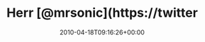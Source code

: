 ---
retweeted: false
source: <a href="http://twitter.com" rel="nofollow">Twitter Web Client</a>
entities:
  hashtags: []
  symbols: []
  user_mentions:
  - name: Die Z99
    screen_name: dachwg
    indices:
    - '34'
    - '41'
    id_str: '91882733'
    id: '91882733'
  urls: []
display_text_range:
- '0'
- '68'
favorite_count: '0'
id_str: '12389415653'
truncated: false
retweet_count: '0'
id: '12389415653'
created_at: Sun Apr 18 09:16:26 +0000 2010
favorited: false
full_text: 'Herr [@mrsonic](https://twitter.com/mrsonic) im Nerdparadies der [@dachwg](https://twitter.com/dachwg):
  http://twitpic.com/1gix1h'
lang: de
tags:
- pesos:twitter
date: '2010-04-18T09:16:26+00:00'
src: https://twitter.com/bascht/status/12389415653
original_url: https://twitter.com/bascht/status/12389415653
type: twitter_tweet
text: 'Herr [@mrsonic](https://twitter.com/mrsonic) im Nerdparadies der [@dachwg](https://twitter.com/dachwg):
  http://twitpic.com/1gix1h'
title: Herr [@mrsonic](https://twitter

---